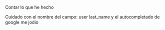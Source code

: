 Contar lo que he hecho

Cuidado con el nombre del campo: user last_name y el autocompletado de google me jodio
